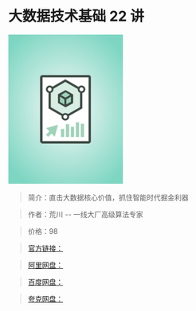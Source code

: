 # 大数据技术基础 22 讲

![img](../../assets/Cgp9HWGOFzmAQx7WAAFDLksTpR4637.png)

> 简介：直击大数据核心价值，抓住智能时代掘金利器

> 作者：荒川 -- 一线大厂高级算法专家

> 价格：98

> [官方链接：]()

> [阿里网盘：]()

> [百度网盘：]()

> [夸克网盘：]()
